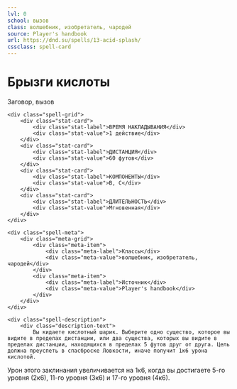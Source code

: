 ```yaml
---
lvl: 0
school: вызов
class: волшебник, изобретатель, чародей
source: Player's handbook
url: https://dnd.su/spells/13-acid-splash/
cssclass: spell-card
---
```


<div class="spell-container">
    <div class="spell-header">
        <h1 class="spell-name">Брызги кислоты</h1>
        <div class="spell-level">Заговор, вызов</div>
    </div>
    
    <div class="spell-grid">
        <div class="stat-card">
            <div class="stat-label">ВРЕМЯ НАКЛАДЫВАНИЯ</div>
            <div class="stat-value">1 действие</div>
        </div>
        <div class="stat-card">
            <div class="stat-label">ДИСТАНЦИЯ</div>
            <div class="stat-value">60 футов</div>
        </div>
        <div class="stat-card">
            <div class="stat-label">КОМПОНЕНТЫ</div>
            <div class="stat-value">В, С</div>
        </div>
        <div class="stat-card">
            <div class="stat-label">ДЛИТЕЛЬНОСТЬ</div>
            <div class="stat-value">Мгновенная</div>
        </div>
    </div>
    
    <div class="spell-meta">
        <div class="meta-grid">
            <div class="meta-item">
                <div class="meta-label">Классы</div>
                <div class="meta-value">волшебник, изобретатель, чародей</div>
            </div>
            <div class="meta-item">
                <div class="meta-label">Источник</div>
                <div class="meta-value">Player's handbook</div>
            </div>
        </div>
    </div>
    
    <div class="spell-description">
        <div class="description-text">
            Вы кидаете кислотный шарик. Выберите одно существо, которое вы видите в пределах дистанции, или два существа, которых вы видите в пределах дистанции, находящихся в пределах 5 футов друг от друга. Цель должна преуспеть в спасброске Ловкости, иначе получит 1к6 урона кислотой.
Урон этого заклинания увеличивается на 1к6, когда вы достигаете 5-го уровня (2к6), 11-го уровня (3к6) и 17-го уровня (4к6).
        </div>
    </div>
</div>